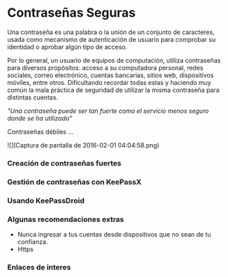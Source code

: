 # Contraseñas Seguras

Una contraseña es una palabra o la unión de un conjunto de caracteres, usada como mecanismo de autenticación de usuario para comprobar su identidad o aprobar algún tipo de acceso.

Por lo general, un usuario de equipos de computación, utiliza contraseñas para diversos propósitos: acceso a su computadora personal, redes sociales, correo electrónico, cuentas bancarias, sitios web, dispositivos móviles, entre otros. Dificultando recordar todas estas y haciendo muy común la mala práctica de seguridad de utilizar la misma contraseña para distintas cuentas.

*"Una contraseña puede ser tan fuerte como el servicio menos seguro donde se ha utilizado"*

Contraseñas débiles ...

![](Captura de pantalla de 2016-02-01 04:04:58.png)

### Creación de contraseñas fuertes



### Gestión de contraseñas con KeePassX



### Usando KeePassDroid



### Algunas recomendaciones extras

* Nunca ingresar a tus cuentas desde dispositivos que no sean de tu confianza.
* Https

### Enlaces de interes

